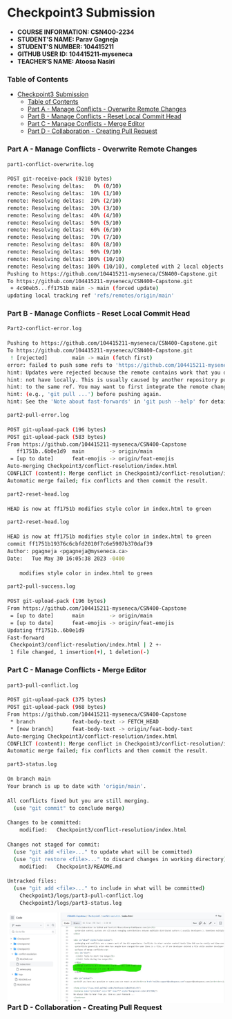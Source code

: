 # Checkpoint3 Submission

- **COURSE INFORMATION: CSN400-2234**
- **STUDENT’S NAME: Parav Gagneja**
- **STUDENT'S NUMBER: 104415211**
- **GITHUB USER ID: 104415211-myseneca**
- **TEACHER’S NAME: Atoosa Nasiri**

### Table of Contents
- [Checkpoint3 Submission](#checkpoint3-submission)
    - [Table of Contents](#table-of-contents)
    - [Part A - Manage Conflicts - Overwrite Remote Changes](#part-a---manage-conflicts---overwrite-remote-changes)
    - [Part B - Manage Conflicts - Reset Local Commit Head](#part-b---manage-conflicts---reset-local-commit-head)
    - [Part C - Manage Conflicts - Merge Editor](#part-c---manage-conflicts---merge-editor)
    - [Part D - Collaboration - Creating Pull Request](#part-d---collaboration---creating-pull-request)

### Part A - Manage Conflicts - Overwrite Remote Changes
``` bash 
part1-conflict-overwrite.log 

POST git-receive-pack (9210 bytes)
remote: Resolving deltas:   0% (0/10)        
remote: Resolving deltas:  10% (1/10)        
remote: Resolving deltas:  20% (2/10)        
remote: Resolving deltas:  30% (3/10)        
remote: Resolving deltas:  40% (4/10)        
remote: Resolving deltas:  50% (5/10)        
remote: Resolving deltas:  60% (6/10)        
remote: Resolving deltas:  70% (7/10)        
remote: Resolving deltas:  80% (8/10)        
remote: Resolving deltas:  90% (9/10)        
remote: Resolving deltas: 100% (10/10)        
remote: Resolving deltas: 100% (10/10), completed with 2 local objects.        
Pushing to https://github.com/104415211-myseneca/CSN400-Capstone.git
To https://github.com/104415211-myseneca/CSN400-Capstone.git
 + 4c90eb5...ff1751b main -> main (forced update)
updating local tracking ref 'refs/remotes/origin/main'

```


### Part B - Manage Conflicts - Reset Local Commit Head

``` bash
Part2-conflict-error.log

Pushing to https://github.com/104415211-myseneca/CSN400-Capstone.git
To https://github.com/104415211-myseneca/CSN400-Capstone.git
 ! [rejected]        main -> main (fetch first)
error: failed to push some refs to 'https://github.com/104415211-myseneca/CSN400-Capstone.git'
hint: Updates were rejected because the remote contains work that you do
hint: not have locally. This is usually caused by another repository pushing
hint: to the same ref. You may want to first integrate the remote changes
hint: (e.g., 'git pull ...') before pushing again.
hint: See the 'Note about fast-forwards' in 'git push --help' for details.

```

``` bash
part2-pull-error.log

POST git-upload-pack (196 bytes)
POST git-upload-pack (583 bytes)
From https://github.com/104415211-myseneca/CSN400-Capstone
   ff1751b..6b0e1d9  main        -> origin/main
 = [up to date]      feat-emojis -> origin/feat-emojis
Auto-merging Checkpoint3/conflict-resolution/index.html
CONFLICT (content): Merge conflict in Checkpoint3/conflict-resolution/index.html
Automatic merge failed; fix conflicts and then commit the result.

```

``` bash
part2-reset-head.log

HEAD is now at ff1751b modifies style color in index.html to green

```

``` bash 
part2-reset-head.log

HEAD is now at ff1751b modifies style color in index.html to green
commit ff1751b19376c6cbfd2010f7c6e5907b370daf39
Author: pgagneja <pgagneja@myseneca.ca>
Date:   Tue May 30 16:05:38 2023 -0400

    modifies style color in index.html to green
```

``` bash 
part2-pull-success.log

POST git-upload-pack (196 bytes)
From https://github.com/104415211-myseneca/CSN400-Capstone
 = [up to date]      main        -> origin/main
 = [up to date]      feat-emojis -> origin/feat-emojis
Updating ff1751b..6b0e1d9
Fast-forward
 Checkpoint3/conflict-resolution/index.html | 2 +-
 1 file changed, 1 insertion(+), 1 deletion(-)

```


### Part C - Manage Conflicts - Merge Editor

``` bash
part3-pull-conflict.log

POST git-upload-pack (375 bytes)
POST git-upload-pack (968 bytes)
From https://github.com/104415211-myseneca/CSN400-Capstone
 * branch            feat-body-text -> FETCH_HEAD
 * [new branch]      feat-body-text -> origin/feat-body-text
Auto-merging Checkpoint3/conflict-resolution/index.html
CONFLICT (content): Merge conflict in Checkpoint3/conflict-resolution/index.html
Automatic merge failed; fix conflicts and then commit the result.

```

``` bash 
part3-status.log

On branch main
Your branch is up to date with 'origin/main'.

All conflicts fixed but you are still merging.
  (use "git commit" to conclude merge)

Changes to be committed:
	modified:   Checkpoint3/conflict-resolution/index.html

Changes not staged for commit:
  (use "git add <file>..." to update what will be committed)
  (use "git restore <file>..." to discard changes in working directory)
	modified:   Checkpoint3/README.md

Untracked files:
  (use "git add <file>..." to include in what will be committed)
	Checkpoint3/logs/part3-pull-conflict.log
	Checkpoint3/logs/part3-status.log

```

<img src="Part C.jpg"
     alt="Part C screenshot merge completed"
     title="Part C merge completed"
     style="float: left; margin-right: 10px;" />

### Part D - Collaboration - Creating Pull Request